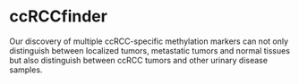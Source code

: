 # ccRCCfinder
Our discovery of multiple ccRCC-specific methylation markers can not only distinguish between localized tumors, metastatic tumors and normal tissues but also distinguish between ccRCC tumors and other urinary disease samples.
